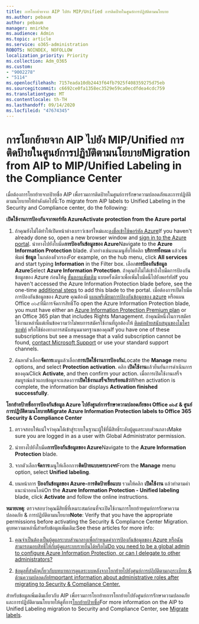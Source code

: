 ```yaml
---
title: การโยกย้ายจาก AIP ไปยัง MIP/Unified การติดป้ายในศูนย์การปฏิบัติตามนโยบาย
ms.author: pebaum
author: pebaum
manager: mnirkhe
ms.audience: Admin
ms.topic: article
ms.service: o365-administration
ROBOTS: NOINDEX, NOFOLLOW
localization_priority: Priority
ms.collection: Adm_O365
ms.custom:
- "9002278"
- "5114"
ms.openlocfilehash: 7157eada10db2443f64fb7925f408359275d75eb
ms.sourcegitcommit: c6692ce0fa1358ec3529e59ca0ecdfdea4cdc759
ms.translationtype: MT
ms.contentlocale: th-TH
ms.lasthandoff: 09/14/2020
ms.locfileid: "47674345"
---
```

# <a name="migration-from-aip-to-mipunified-labeling-in-the-compliance-center"></a><span data-ttu-id="372aa-102">การโยกย้ายจาก AIP ไปยัง MIP/Unified การติดป้ายในศูนย์การปฏิบัติตามนโยบาย</span><span class="sxs-lookup"><span data-stu-id="372aa-102">Migration from AIP to MIP/Unified Labeling in the Compliance Center</span></span>

<span data-ttu-id="372aa-103">เมื่อต้องการโยกย้ายจากป้ายชื่อ AIP เพื่อรวมการติดป้ายในศูนย์การรักษาความปลอดภัยและการปฏิบัติตามนโยบายให้ทำดังต่อไปนี้:</span><span class="sxs-lookup"><span data-stu-id="372aa-103">To migrate from AIP labels to Unified Labeling in the Security and Compliance center, do the following:</span></span>

<span data-ttu-id="372aa-104">**เปิดใช้งานการป้องกันจากพอร์ทัล Azure**</span><span class="sxs-lookup"><span data-stu-id="372aa-104">**Activate protection from the Azure portal**</span></span>

1. <span data-ttu-id="372aa-105">ถ้าคุณยังไม่ได้ทำให้เปิดหน้าต่างเบราว์เซอร์ใหม่และ[ลงชื่อเข้าใช้พอร์ทัล Azure](https://docs.microsoft.com/azure/information-protection/deploy-use/configure-policy#signing-in-to-the-azure-portal)</span><span class="sxs-lookup"><span data-stu-id="372aa-105">If you haven't already done so, open a new browser window and [sign in to the Azure portal](https://docs.microsoft.com/azure/information-protection/deploy-use/configure-policy#signing-in-to-the-azure-portal).</span></span> <span data-ttu-id="372aa-106">นำทางไปยังใบมีด**การป้องกันข้อมูลของ Azure**</span><span class="sxs-lookup"><span data-stu-id="372aa-106">Navigate to the **Azure Information Protection** blade.</span></span> <span data-ttu-id="372aa-107">ตัวอย่างเช่นบนเมนูฮับให้คลิก **บริการทั้งหมด** แล้วเริ่มพิมพ์ **ข้อมูล** ในกล่องตัวกรอง</span><span class="sxs-lookup"><span data-stu-id="372aa-107">For example, on the hub menu, click **All services** and start typing **Information** in the Filter box.</span></span> <span data-ttu-id="372aa-108">เลือก**การป้องกันข้อมูล Azure**</span><span class="sxs-lookup"><span data-stu-id="372aa-108">Select **Azure Information Protection**.</span></span> <span data-ttu-id="372aa-109">ถ้าคุณยังไม่ได้เข้าถึงใบมีดการป้องกันข้อมูลของ Azure ก่อนให้ดู [ขั้นตอนเพิ่มเติม](https://docs.microsoft.com/azure/information-protection/deploy-use/configure-policy#to-access-the-azure-information-protection-blade-for-the-first-time) แบบครั้งเดียวเพื่อเพิ่มใบมีดนี้ไปยังพอร์ทัล</span><span class="sxs-lookup"><span data-stu-id="372aa-109">If you haven't accessed the Azure Information Protection blade before, see the one-time [additional steps](https://docs.microsoft.com/azure/information-protection/deploy-use/configure-policy#to-access-the-azure-information-protection-blade-for-the-first-time) to add this blade to the portal.</span></span> <span data-ttu-id="372aa-110">เมื่อต้องการเปิดใบมีดการป้องกันข้อมูลของ Azure คุณต้องมี [แผนพรีเมียมการป้องกันข้อมูลของ azure](https://www.microsoft.com/cloud-platform/azure-information-protection-pricing) หรือแผน Office ๓๖๕ที่มีการจัดการสิทธิ์</span><span class="sxs-lookup"><span data-stu-id="372aa-110">To open the Azure Information Protection blade, you must have either an [Azure Information Protection Premium plan](https://www.microsoft.com/cloud-platform/azure-information-protection-pricing) or an Office 365 plan that includes Rights Management.</span></span> <span data-ttu-id="372aa-111">ถ้าคุณมีหนึ่งในการสมัครใช้งานเหล่านี้แต่เห็นข้อความว่าไม่พบการสมัครใช้งานที่ถูกต้องให้ [ติดต่อฝ่ายสนับสนุนของไมโครซอฟท์](https://docs.microsoft.com/azure/information-protection/get-started/information-support#to-contact-microsoft-support) หรือใช้ช่องทางการสนับสนุนมาตรฐานของคุณ</span><span class="sxs-lookup"><span data-stu-id="372aa-111">If you have one of these subscriptions but see a message that a valid subscription cannot be found, [contact Microsoft Support](https://docs.microsoft.com/azure/information-protection/get-started/information-support#to-contact-microsoft-support) or use your standard support channels.</span></span>

2. <span data-ttu-id="372aa-112">ค้นหาตัวเลือก**จัดการ**เมนูแล้วเลือก**การเปิดใช้งานการป้องกัน**</span><span class="sxs-lookup"><span data-stu-id="372aa-112">Locate the **Manage** menu options, and select **Protection activation**.</span></span> <span data-ttu-id="372aa-113">คลิก **เปิดใช้งาน**แล้วยืนยันการดำเนินการของคุณ</span><span class="sxs-lookup"><span data-stu-id="372aa-113">Click **Activate**, and then confirm your action.</span></span> <span data-ttu-id="372aa-114">เมื่อการเปิดใช้งานเสร็จสมบูรณ์แล้วแถบข้อมูลจะแสดงการ**เปิดใช้งานเสร็จเรียบร้อยแล้ว**</span><span class="sxs-lookup"><span data-stu-id="372aa-114">When activation is complete, the information bar displays **Activation finished successfully**.</span></span>

<span data-ttu-id="372aa-115">**โยกย้ายป้ายชื่อการป้องกันข้อมูล Azure ไปยังศูนย์การรักษาความปลอดภัยของ Office ๓๖๕ & ศูนย์การปฏิบัติตามนโยบาย**</span><span class="sxs-lookup"><span data-stu-id="372aa-115">**Migrate Azure Information Protection labels to Office 365 Security & Compliance Center**</span></span>

1. <span data-ttu-id="372aa-116">ตรวจสอบให้แน่ใจว่าคุณได้เข้าสู่ระบบในฐานะผู้ใช้ที่มีสิทธิ์ระดับผู้ดูแลระบบส่วนกลาง</span><span class="sxs-lookup"><span data-stu-id="372aa-116">Make sure you are logged in as a user with Global Administrator permission.</span></span>

2. <span data-ttu-id="372aa-117">นำทางไปยังใบมีด**การป้องกันข้อมูลของ Azure**</span><span class="sxs-lookup"><span data-stu-id="372aa-117">Navigate to the **Azure Information Protection** blade.</span></span>

3. <span data-ttu-id="372aa-118">จากตัวเลือก**จัดการ**เมนูให้เลือกการ**ติดป้ายแบบครบวงจร**</span><span class="sxs-lookup"><span data-stu-id="372aa-118">From the **Manage** menu option, select **Unified labeling**.</span></span>

4. <span data-ttu-id="372aa-119">บนหน้าการ **ป้องกันข้อมูลของ Azure-การติดป้ายชื่อแบบ** รวมให้คลิก **เปิดใช้งาน** แล้วทำตามคำแนะนำออนไลน์</span><span class="sxs-lookup"><span data-stu-id="372aa-119">On the **Azure Information Protection - Unified labeling** blade, click **Activate** and follow the online instructions.</span></span>

<span data-ttu-id="372aa-120">**หมายเหตุ**: ตรวจสอบว่าคุณมีสิทธิ์ที่เหมาะสมก่อนที่จะเปิดใช้งานการโยกย้ายศูนย์การรักษาความปลอดภัย & การปฏิบัติตามนโยบาย</span><span class="sxs-lookup"><span data-stu-id="372aa-120">**Note**: Verify that you have the appropriate permissions before activating the Security & Compliance Center Migration.</span></span> <span data-ttu-id="372aa-121">ดูบทความเหล่านี้สำหรับข้อมูลเพิ่มเติม:</span><span class="sxs-lookup"><span data-stu-id="372aa-121">See these articles for more info:</span></span>

1. [<span data-ttu-id="372aa-122">คุณจำเป็นต้องเป็นผู้ดูแลระบบส่วนกลางเพื่อกำหนดค่าการป้องกันข้อมูลของ Azure หรือฉันสามารถมอบสิทธิ์ให้กับผู้ดูแลระบบรายอื่นได้หรือไม่</span><span class="sxs-lookup"><span data-stu-id="372aa-122">Do you need to be a global admin to configure Azure Information Protection, or can I delegate to other administrators?</span></span>](https://docs.microsoft.com/azure/information-protection/faqs#do-you-need-to-be-a-global-admin-to-configure-azure-information-protection-or-can-i-delegate-to-other-administrators)

2. [<span data-ttu-id="372aa-123">ข้อมูลที่สำคัญเกี่ยวกับบทบาทการดูแลระบบหลังจากโยกย้ายไปยังศูนย์การปฏิบัติตามกฎระเบียบ & ด้านความปลอดภัย</span><span class="sxs-lookup"><span data-stu-id="372aa-123">Important information about administrative roles after migrating to Security & Compliance Center.</span></span>](https://docs.microsoft.com/azure/information-protection/configure-policy-migrate-labels#important-information-about-administrative-roles)

<span data-ttu-id="372aa-124">สำหรับข้อมูลเพิ่มเติมเกี่ยวกับ AIP เพื่อรวมการโยกย้ายการโยกย้ายไปยังศูนย์การรักษาความปลอดภัยและการปฏิบัติตามนโยบายให้ดูที่การ[โยกย้ายป้ายชื่อ](https://docs.microsoft.com/azure/information-protection/configure-policy-migrate-labels)</span><span class="sxs-lookup"><span data-stu-id="372aa-124">For more information on the AIP to Unified Labeling migration to Security and Compliance Center, see [Migrate labels](https://docs.microsoft.com/azure/information-protection/configure-policy-migrate-labels).</span></span>
